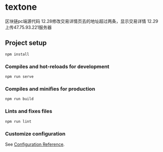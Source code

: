 # textone
区块链pc端源代码
12.28修改交易详情页去的地址超过两条，显示交易详情
12.29上传47.75.93.221服务器
## Project setup
```
npm install
```

### Compiles and hot-reloads for development
```
npm run serve
```

### Compiles and minifies for production
```
npm run build
```

### Lints and fixes files
```
npm run lint
```

### Customize configuration
See [Configuration Reference](https://cli.vuejs.org/config/).
